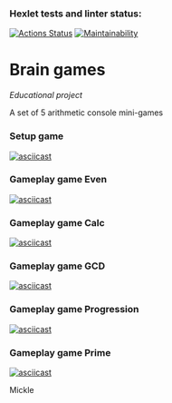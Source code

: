 ### Hexlet tests and linter status:
[![Actions Status](https://github.com/putilovms/python-project-49/actions/workflows/hexlet-check.yml/badge.svg)](https://github.com/putilovms/python-project-49/actions)
[![Maintainability](https://api.codeclimate.com/v1/badges/64ec9061d66fe2e1241b/maintainability)](https://codeclimate.com/github/putilovms/python-project-49/maintainability)

# Brain games
*Educational project*

A set of 5 arithmetic console mini-games

### Setup game
[![asciicast](https://asciinema.org/a/647103.svg)](https://asciinema.org/a/647103)

### Gameplay game Even
[![asciicast](https://asciinema.org/a/UFMh51rbmmqEVdHev0iHE8yib.svg)](https://asciinema.org/a/UFMh51rbmmqEVdHev0iHE8yib)

### Gameplay game Calc
[![asciicast](https://asciinema.org/a/647108.svg)](https://asciinema.org/a/647108)

### Gameplay game GCD
[![asciicast](https://asciinema.org/a/YefknwQq74p6AcJK0XJ5htIQL.svg)](https://asciinema.org/a/YefknwQq74p6AcJK0XJ5htIQL)

### Gameplay game Progression
[![asciicast](https://asciinema.org/a/MBaPEbUaemLbpBJwJqde3w9jc.svg)](https://asciinema.org/a/MBaPEbUaemLbpBJwJqde3w9jc)

### Gameplay game Prime
[![asciicast](https://asciinema.org/a/647353.svg)](https://asciinema.org/a/647353)

Mickle
